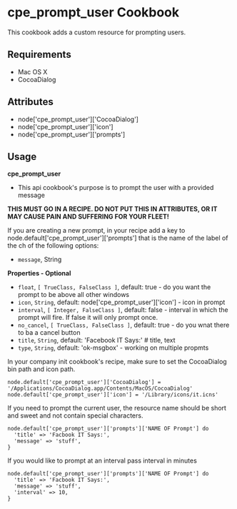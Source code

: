 cpe_prompt_user Cookbook
========================
This cookbook adds a custom resource for prompting users.

Requirements
------------
* Mac OS X
* CocoaDialog

Attributes
------------
* node['cpe_prompt_user']['CocoaDialog']
* node['cpe_prompt_user']['icon']
* node['cpe_prompt_user']['prompts']



Usage
-----

**cpe_prompt_user**
* This api cookbook's purpose is to prompt the user with a provided message

**THIS MUST GO IN A RECIPE. DO NOT PUT THIS IN ATTRIBUTES, OR IT MAY CAUSE PAIN
AND SUFFERING FOR YOUR FLEET!**


If you are creating a new prompt, in your recipe add a key to
node.default['cpe_prompt_user']['prompts'] that is the name of the label of the ch of the following options:

* `message`, String

**Properties - Optional**
* `float`, `[ TrueClass, FalseClass ]`, default: true - do you want the prompt to be
above all other windows
* `icon`, `String`, default: node['cpe_prompt_user']['icon'] - icon in prompt
* `interval`, `[ Integer, FalseClass ]`, default: false - interval in which the
prompt will fire. If false it will only prompt once.
* `no_cancel`, `[ TrueClass, FalseClass ]`, default: true - do you wnat there to ba
a cancel button
* `title`, `String`, default: 'Facebook IT Says:' # title, text
* `type`, `String`, default: 'ok-msgbox' - working on multiple propmts

In your company init cookbook's recipe, make sure to set the CocoaDialog bin path and icon path.

    node.default['cpe_prompt_user']['CocoaDialog'] = '/Applications/CocoaDialog.app/Contents/MacOS/CocoaDialog'
    node.default['cpe_prompt_user']['icon'] = '/Library/icons/it.icns'

If you need to prompt the current user, the resource name should be short
and sweet and not contain special characters.

    node.default['cpe_prompt_user']['prompts']['NAME OF Prompt'] do
      'title' => 'Facbook IT Says:',
      'message' => 'stuff',
    }

If you would like to prompt at an interval pass interval in minutes

    node.default['cpe_prompt_user']['prompts']['NAME OF Prompt'] do
      'title' => 'Facbook IT Says:',
      'message' => 'stuff',
      'interval' => 10,
    }
